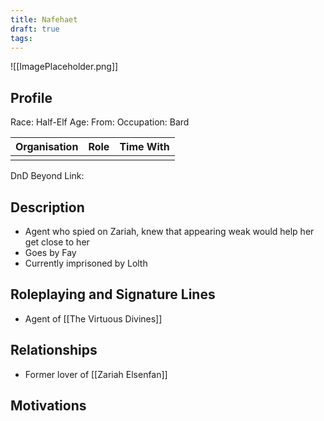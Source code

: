```yaml
---
title: Nafehaet
draft: true
tags:
---
```

![[ImagePlaceholder.png]]

## Profile
Race: Half-Elf
Age:
From:
Occupation: Bard

| Organisation | Role | Time With |
| ------------ | ---- | --------- |
|              |      |           

DnD Beyond Link:

## Description
- Agent who spied on Zariah, knew that appearing weak would help her get close to her
- Goes by Fay 
- Currently imprisoned by Lolth
## Roleplaying and Signature Lines
- Agent of [[The Virtuous Divines]] 
## Relationships
- Former lover of [[Zariah Elsenfan]]
## Motivations



